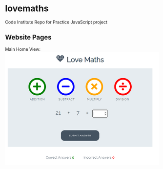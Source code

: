 # lovemaths
Code Institute Repo for Practice JavaScript project

## Website Pages
Main Home View:
![Screenshot](assets/images/complete.PNG)
